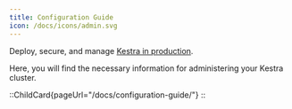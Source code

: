 ```yaml
---
title: Configuration Guide
icon: /docs/icons/admin.svg
---
```


Deploy, secure, and manage [Kestra in production](../10.administrator-guide/index.md).

Here, you will find the necessary information for administering your Kestra cluster.

::ChildCard{pageUrl="/docs/configuration-guide/"}
::